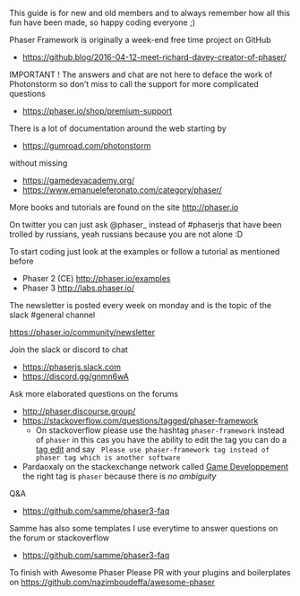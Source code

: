 This guide is for new and old members and to always remember how all this fun have been made, so happy coding everyone ;)

Phaser Framework is originally a week-end free time project on GitHub 
- https://github.blog/2016-04-12-meet-richard-davey-creator-of-phaser/

IMPORTANT !
The answers and chat are not here to deface the work of Photonstorm so don’t miss to call the support for more complicated questions 
- https://phaser.io/shop/premium-support

There is a lot of documentation around the web starting by 
- https://gumroad.com/photonstorm

without missing
- https://gamedevacademy.org/
- https://www.emanueleferonato.com/category/phaser/

More books and tutorials are found on the site http://phaser.io

On twitter you can just ask @phaser_ instead of #phaserjs that have been trolled by russians, yeah russians because you are not alone :D

To start coding just look at the examples or follow a tutorial as mentioned before
- Phaser 2 (CE) http://phaser.io/examples
- Phaser 3 http://labs.phaser.io/

The newsletter is posted every week on monday and is the topic of the slack #general channel

https://phaser.io/community/newsletter

Join the slack or discord to chat
- https://phaserjs.slack.com
- https://discord.gg/gnmn6wA

Ask more elaborated questions on the forums
- http://phaser.discourse.group/
- https://stackoverflow.com/questions/tagged/phaser-framework
  - On stackoverflow please use the hashtag `phaser-framework` instead of `phaser` in this cas you have the ability to edit the tag you can do a [tag edit](https://stackoverflow.com/help/badges/5/organizer) and say ` Please use phaser-framework tag instead of phaser tag which is another software`
- Pardaoxaly on the stackexchange network called [Game Developpement](https://gamedev.stackexchange.com/questions/tagged/phaser) the right tag is `phaser` because there is *no ambiguity*

Q&A
- https://github.com/samme/phaser3-faq

Samme has also some templates I use everytime to answer questions on the forum or stackoverflow 
- https://github.com/samme/phaser3-faq

To finish with Awesome Phaser
Please PR with your plugins and boilerplates on https://github.com/nazimboudeffa/awesome-phaser
